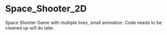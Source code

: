 # Space_Shooter_2D
Space Shooter Game with multiple lives, small animation. Code needs to be cleaned up will do later. 
